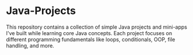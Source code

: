 # Java-Projects
This repository contains a collection of simple Java projects and mini-apps I've built while learning core Java concepts. Each project focuses on different programming fundamentals like loops, conditionals, OOP, file handling, and more.
